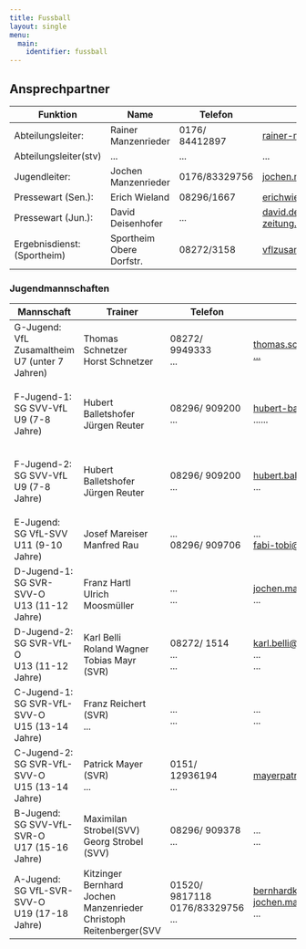```yaml
---
title: Fussball
layout: single
menu:
  main:
    identifier: fussball
---
```


## Ansprechpartner

<table>
<thead> 
<tr>
<th>Funktion</th> <th>Name</th> <th>Telefon</th><th>Email</th>
</tr>
</thead> 
<tbody>
<tr class="odd">
<td>Abteilungsleiter:</td>
<td>Rainer Manzenrieder</td>
<td>0176/ 84412897</td>
<td><a title="Mail an Herrn Rainer Manzenrieder" href="mailto:rainer-manzenrieder@web.de">rainer-manzenrieder@web.de</a></td>
</tr>
<tr>
<td>Abteilungsleiter(stv)</td>
<td>...</td>
<td>...</td>
<td>...</td>
</tr>
<tr class="even">
<td>Jugendleiter:</td>
<td>Jochen Manzenrieder</td>
<td>0176/83329756</td>
<td><a title="Mail z.Hd. Herrn Jochen Manzenrieder" href="mailto: jochen.manzenrieder@freenet.de">jochen.manzenrieder@freenet.de</a></td>
</tr>
<tr class="odd">
<td>Pressewart (Sen.):</td>
<td>Erich Wieland</td>
<td>08296/1667</td>
<td><a title="Mail an Herrn Erich Wieland" href="mailto:erichwieland2006@web.de">erichwieland2006@web.de</a><br></td>
</tr>
<tr class="even">
<td>Pressewart (Jun.):</td>
<td>David Deisenhofer</td>
<td>...</td>
<td><a title="Mail an Herrn David Deisenhofer" href="mailto:michael@langenmaier.de">david.deisenhofer@donau-zeitung.de</a></td>
</tr>
<tr>
</tr>
<tr class="odd">
<td>Ergebnisdienst:<br>(Sportheim)</td>
<td>Sportheim <br> Obere Dorfstr.</td>
<td>08272/3158</td>
<td><a title="Mail an VfL Zusamaltheim" href="mailtto:vflzusamaltheim@langenmaier.de">vflzusamaltheim@langenmaier.de</a></td>
</tr>
</tbody>
</table>

### Jugendmannschaften

<table>
<thead> 
<tr>
<th>Mannschaft</th> <th>Trainer</th> <th>Telefon <br></th><th>Email</th>
</tr>
</thead> 
<tbody>
<tr class="odd">
<td>G-Jugend: <br>VfL Zusamaltheim<br>U7 (unter 7 Jahren)</td>
<td>
<p>Thomas Schnetzer<br>Horst Schnetzer</p>
</td>
<td>08272/ 9949333<br>...</td>
<td>
<p><a href="mailto:thomas.schnetzer@t-online.de">thomas.schnetzer@t-online.de<br>...</a></p>
</td>
</tr>
<tr>
<td>
<p>F-Jugend-1:<br>SG SVV-VfL<br>U9 (7-8 Jahre)</p>
</td>
<td>Hubert Balletshofer<br>Jürgen Reuter</td>
<td>08296/ 909200<br>...</td>
<td><a title="Mail an Herrn Karl Belli" href="mailto:karl.belli@t-online.de">hubert-balletshofer@web.de</a><br>......</td>
</tr>
<tr>
<td>
<p>F-Jugend-2:<br>SG SVV-VfL<br>U9 (7-8 Jahre)</p>
</td>
<td>Hubert Balletshofer<br>Jürgen Reuter</td>
<td>08296/ 909200<br>...</td>
<td><a title="Mail an Herrn Karl Belli" href="mailto:karl.belli@t-online.de">hubert.balletshofer@web.de</a><br>...</td>
</tr>
<tr>
<td>E-Jugend:<br>SG VfL-SVV<br>U11 (9-10 Jahre)</td>
<td>Josef Mareiser<br>Manfred Rau</td>
<td>...<br>08296/ 909706</td>
<td>...<br><a title="Mail an Herrn Karl Belli" href="mailto:karl.belli@t-online.de">fabi-tobi@gmx.de</a></td>
</tr>
<tr class="odd">
<td>D-Jugend-1:<br>SG SVR-SVV-O<br>U13 (11-12 Jahre)</td>
<td>Franz Hartl<br>Ulrich Moosmüller</td>
<td>...<br>...</td>
<td><a title="Mail z.Hd.Herrn Jochen Manzenrieder" href="mailto:jochen.manzenrieder@freenet.de">jochen.manzenrieder@freenet.de</a><br>...</td>
</tr>
<tr>
<td>D-Jugend-2:<br>SG SVR-VfL-O<br>U13 (11-12 Jahre)</td>
<td>Karl Belli<br>Roland Wagner<br>Tobias Mayr (SVR)</td>
<td>08272/ 1514<br>...<br>...</td>
<td><a title="Mail an Herrn Karl Belli" href="mailto:karl.belli@t-online.de">karl.belli@t-online.de</a><br>...<br>...</td>
</tr>
<tr>
<td>C-Jugend-1:<br>SG SVR-VfL-SVV-O<br>U15 (13-14 Jahre)</td>
<td>Franz Reichert (SVR)<br>...</td>
<td>...<br>...</td>
<td>...<br>...</td>
</tr>
<tr>
<td>C-Jugend-2:<br>SG SVR-VfL-SVV-O<br>U15 (13-14 Jahre)</td>
<td>Patrick Mayer (SVR)<br>...</td>
<td>0151/ 12936194<br>...</td>
<td><a href="mailto:mayerpatrick7@web.de">mayerpatrick7@web.de</a></td>
</tr>
<tr>
<td>B-Jugend:<br>SG SVV-VfL-SVR-O<br>U17 (15-16 Jahre)</td>
<td>Maximilan Strobel(SVV)<br>Georg Strobel (SVV)</td>
<td>08296/ 909378<br>...</td>
<td>...<br>...</a></td>
</tr>
<tr>
<td>A-Jugend:<br>SG VfL-SVR-SVV-O<br>U19 (17-18 Jahre)</td>
<td>Kitzinger Bernhard<br>Jochen Manzenrieder<br>Christoph Reitenberger(SVV</td>
<td>01520/ 9817118<br>0176/83329756<br>...</td>
<td><a title="Mail z.Hd. H. Bernhard Kitzinger" href="mailto:%20bernhardkitzinger@gmail.com">bernhardkitzinger@gmail.com</a><a title="Mail an Herrn Martin Reiter" href="mailto:reiter225@gmx.de"><br></a><a title="Mail z.Hd.Herrn Jochen Manzenrieder" href="mailto:%20%20jochen.manzenrieder@freenet.de">jochen.manzenrieder@freenet.de</a><br>...</td>
</tr>
</tbody>
</table>

